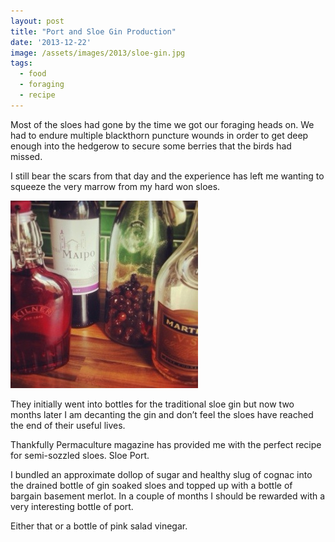 ```yaml
---
layout: post
title: "Port and Sloe Gin Production"
date: '2013-12-22'
image: /assets/images/2013/sloe-gin.jpg
tags: 
  - food
  - foraging
  - recipe
---
```


Most of the sloes had gone by the time we got our foraging heads on. We had to endure multiple blackthorn puncture wounds in order to get deep enough into the hedgerow to secure some berries that the birds had missed.

I still bear the scars from that day and the experience has left me wanting to squeeze the very marrow from my hard won sloes.

![sloe gin](/assets/images/2013/sloe-gin.jpg)

They initially went into bottles for the traditional sloe gin but now two months later I am decanting the gin and don’t feel the sloes have reached the end of their useful lives.

Thankfully Permaculture magazine has provided me with the perfect recipe for semi-sozzled sloes. Sloe Port.

I bundled an approximate dollop of sugar and healthy slug of cognac into the drained bottle of gin soaked sloes and topped up with a bottle of bargain basement merlot. In a couple of months I should be rewarded with a very interesting bottle of port.

Either that or a bottle of pink salad vinegar.
